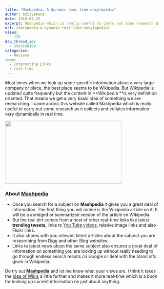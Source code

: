 ```yaml
---
title: 'Mashpedia: A dynamic real time encylopedia'
author: adityakane
date: 2010-04-25
excerpt: Mashpedia which is really useful to carry out some research as it collects and collates information in a very dynamic way, which is very different from the way Wikipedia does it
url: /mashpedia-a-dynamic-real-time-encylopedia/
views:
  - 120
dsq_thread_id:
  - 2963160109
categories:
  - Reviews
tags:
  - Interesting Links
  - real-time
---
```

Most times when we look up some specific information about a very large company or place, the best place seems to be Wikipedia. But Wikipedia is updated quite frequently but the content in **Wikipedia **is very definition oriented. That means we get a very basic idea of something we are researching. I came across this website called Mashpedia which is really useful to carry out some research as it collects and collates information very dynamically in real time.

<a rel="attachment wp-att-24038" href="http://devilsworkshop.org/mashpedia-a-dynamic-real-time-encylopedia/mashpedia_encylopedia/"><img class="alignnone size-full wp-image-24038" title="mashpedia_encylopedia" src="http://cdn.devilsworkshop.org/files/2010/04/mashpedia_encylopedia.png" alt="" width="383" height="205" /></a>

### **About <a href="http://www.mashpedia.com" onclick="_gaq.push(['_trackEvent', 'outbound-article', 'http://www.mashpedia.com', 'Mashpedia']);" >Mashpedia</a>**

  * Once you search for a subject on **Mashpedia** it gives you a great deal of information. The first thing you will notice is the Wikipedia article on it. It will be a abridged or summarized version of the article on Wikipedia.
  * But the real dirt comes from a host of other real-time links like latest **trending tweets**, links to [You Tube videos][1], relative image links and also Flickr links.
  * It also shares with you relevant latest articles about the subject you are researching from Digg and other Blog websites.
  * Links to latest news about the same subject also ensures a great deal of information on something you are looking up without really needing to go through endless search results on Google or deal with the bland info given in Wikipedia.

Do try out <a href="http://www.mashpedia.com" onclick="_gaq.push(['_trackEvent', 'outbound-article', 'http://www.mashpedia.com', 'Mashpedia']);" ><strong>Mashpedia</strong></a> and let me know what your views are. I think it takes the [idea of Wikis][2] a little further and makes it more real-time which is a boon for looking up current information on just about anything.

 [1]: http://devilsworkshop.org/you-tube-is-5-years-old-watch-the-first-video-uploaded-on-you-tube/ "You Tube videos"
 [2]: http://devilsworkshop.org/create-free-wiki-online-with-intodit/ "idea of Wikis"
